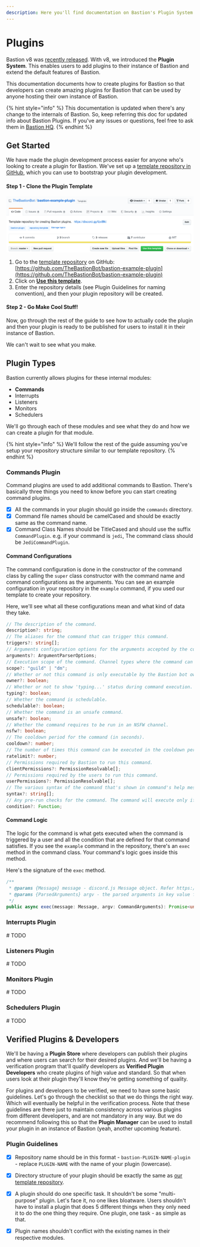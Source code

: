 ```yaml
---
description: Here you'll find documentation on Bastion's Plugin System.
---
```


# Plugins

Bastion v8 was [recently released](https://notes.traction.one/posts/6674640902554005511). With v8, we introduced the **Plugin System**. This enables users to add plugins to their instance of Bastion and extend the default features of Bastion.

This documentation documents how to create plugins for Bastion so that developers can create amazing plugins for Bastion that can be used by anyone hosting their own instance of Bastion.

{% hint style="info" %}
This documentation is updated when there's any change to the internals of Bastion. So, keep referring this doc for updated info about Bastion Plugins. If you've any issues or questions, feel free to ask them in [Bastion HQ](https://discord.gg/fzx8fkt).
{% endhint %}

## Get Started

We have made the plugin development process easier for anyone who's looking to create a plugin for Bastion. We've set up a [template repository in GitHub](https://github.com/TheBastionBot/bastion-example-plugin), which you can use to bootstrap your plugin development.

#### Step 1 - Clone the Plugin Template

![](.gitbook/assets/screenshot-from-2020-05-20-17-49-26.png)

1. Go to the [template repository](https://github.com/TheBastionBot/bastion-example-plugin) on GitHub: [https://github.com/TheBastionBot/bastion-example-plugin](https://github.com/TheBastionBot/bastion-example-plugin)
2. Click on [**Use this template**](https://github.com/TheBastionBot/bastion-example-plugin/generate).
3. Enter the repository details \(see Plugin Guidelines for naming convention\), and then your plugin repository will be created.

#### Step 2 - Go Make Cool Stuff!

Now, go through the rest of the guide to see how to actually code the plugin and then your plugin is ready to be published for users to install it in their instance of Bastion.

We can't wait to see what you make.

## Plugin Types

Bastion currently allows plugins for these internal modules:

* **Commands**
* Interrupts
* Listeners
* Monitors
* Schedulers

We'll go through each of these modules and see what they do and how we can create a plugin for that module.

{% hint style="info" %}
We'll follow the rest of the guide assuming you've setup your repository structure similar to our template repository.
{% endhint %}

### Commands Plugin

Command plugins are used to add additional commands to Bastion. There's basically three things you need to know before you can start creating command plugins.

* [x] All the commands in your plugin should go inside the `commands` directory.
* [x] Command file names should be camelCased and should be exactly same as the command name.
* [x] Command Class Names should be TitleCased and should use the suffix `CommandPlugin`. e.g. if your  command is `jedi`, The command class should be `JediCommandPlugin`.

#### Command Configurations

The command configuration is done in the constructor of the command class by calling the `super` class constructor with the command name and command configurations as the arguments. You can see an example configuration in your repository in the `example` command, if you used our template to create your repository.

Here, we'll see what all these configurations mean and what kind of data they take.

```typescript
// The description of the command.
description?: string;
// The aliases for the command that can trigger this command.
triggers?: string[];
// Arguments configuration options for the arguments accepted by the command.
arguments?: ArgumentParserOptions;
// Execution scope of the command. Channel types where the command can be executed.
scope?: "guild" | "dm";
// Whether or not this command is only executable by the Bastion bot owner(s).
owner?: boolean;
// Whether or not to show 'typing...' status during command execution.
typing?: boolean;
// Whether the command is schedulable.
schedulable?: boolean;
// Whether the command is an unsafe command.
unsafe?: boolean;
// Whether the command requires to be run in an NSFW channel.
nsfw?: boolean;
// The cooldown period for the command (in seconds).
cooldown?: number;
// The number of times this command can be executed in the cooldown period.
ratelimit?: number;
// Permissions required by Bastion to run this command.
clientPermissions?: PermissionResolvable[];
// Permissions required by the users to run this command.
userPermissions?: PermissionResolvable[];
// The various syntax of the command that's shown in command's help message.
syntax?: string[];
// Any pre-run checks for the command. The command will execute only if this returns true.
condition?: Function;
```

#### Command Logic

The logic for the command is what gets executed when the command is triggered by a user and all the condition that are defined for that command satisfies. If you see the `example` command in the repository, there's an `exec` method in the command class. Your command's logic goes inside this method.

Here's the signature of the `exec` method.

```typescript
/**
 * @params {Message} message - discord.js Message object. Refer https://discord.js.org/#/docs/main/stable/class/Message
 * @params {ParsedArguments} argv - the parsed arguments in key value format 
 */
public async exec(message: Message, argv: CommandArguments): Promise<unknown>;
```

### Interrupts Plugin

\# TODO

### Listeners Plugin

\# TODO

### Monitors Plugin

\# TODO

### Schedulers Plugin

\# TODO

## Verified Plugins & Developers

We'll be having a **Plugin Store** where developers can publish their plugins and where users can search for their desired plugins. And we'll be having a verification program that'll qualify developers as **Verified Plugin Developers** who create plugins of high value and standard. So that when users look at their plugin they'll know they're getting something of quality.

For plugins and developers to be verified, we need to have some basic guidelines. Let's go through the checklist so that we do things the right way. Which will eventually be helpful in the verification process. Note that these guidelines are there just to maintain consistency across various plugins from different developers, and are not mandatory in any way. But we do recommend following this so that the **Plugin Manager** can be used to install your plugin in an instance of Bastion \(yeah, another upcoming feature\).

### Plugin Guidelines

* [x] Repository name should be in this format - `bastion-PLUGIN-NAME-plugin` - replace `PLUGIN-NAME` with the name of your plugin \(lowercase\).
* [x] Directory structure of your plugin should be exactly the same as [our template repository](https://github.com/TheBastionBot/bastion-example-plugin). 
* [x] A plugin should do one specific task. It shouldn't be some "multi-purpose" plugin. Let's face it, no one likes bloatware. Users shouldn't have to install a plugin that does 5 different things when they only need it to do the one thing they require. One plugin, one task - as simple as that.
* [x] Plugin names shouldn't conflict with the existing names in their respective modules.

